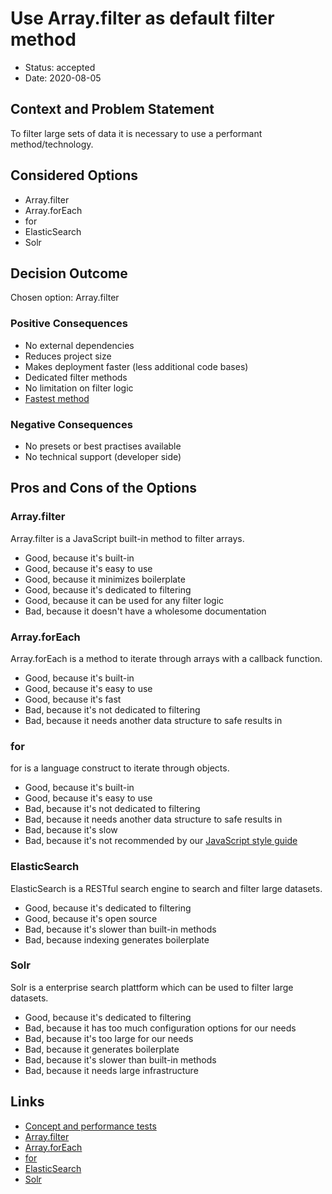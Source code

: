 # Use Array.filter as default filter method

* Status: accepted
* Date: 2020-08-05

## Context and Problem Statement

To filter large sets of data it is necessary to use a performant method/technology.

## Considered Options

* Array.filter
* Array.forEach
* for
* ElasticSearch
* Solr

## Decision Outcome

Chosen option: Array.filter

### Positive Consequences

* No external dependencies
* Reduces project size
* Makes deployment faster (less additional code bases) 
* Dedicated filter methods
* No limitation on filter logic
* [Fastest method](https://github.com/BenPag/cranach/wiki/Konzept-Filterung)

### Negative Consequences

* No presets or best practises available
* No technical support (developer side)

## Pros and Cons of the Options

### Array.filter

Array.filter is a JavaScript built-in method to filter arrays.

* Good, because it's built-in
* Good, because it's easy to use
* Good, because it minimizes boilerplate
* Good, because it's dedicated to filtering
* Good, because it can be used for any filter logic
* Bad, because it doesn't have a wholesome documentation

### Array.forEach

Array.forEach is a method to iterate through arrays with a callback function.

* Good, because it's built-in
* Good, because it's easy to use
* Good, because it's fast
* Bad, because it's not dedicated to filtering
* Bad, because it needs another data structure to safe results in

### for

for is a language construct to iterate through objects.

* Good, because it's built-in
* Good, because it's easy to use
* Bad, because it's not dedicated to filtering
* Bad, because it needs another data structure to safe results in
* Bad, because it's slow
* Bad, because it's not recommended by our [JavaScript style guide](https://github.com/airbnb/javascript#iterators--nope)

### ElasticSearch

ElasticSearch is a RESTful search engine to search and filter large datasets.

* Good, because it's dedicated to filtering
* Good, because it's open source
* Bad, because it's slower than built-in methods
* Bad, because indexing generates boilerplate

### Solr

Solr is a enterprise search plattform which can be used to filter large datasets.

* Good, because it's dedicated to filtering
* Bad, because it has too much configuration options for our needs
* Bad, because it's too large for our needs
* Bad, because it generates boilerplate
* Bad, because it's slower than built-in methods
* Bad, because it needs large infrastructure


## Links

* [Concept and performance tests](https://github.com/BenPag/cranach/wiki/Konzept-Filterung)
* [Array.filter](https://developer.mozilla.org/de/docs/Web/JavaScript/Reference/Global_Objects/Array/filter)
* [Array.forEach](https://developer.mozilla.org/de/docs/Web/JavaScript/Reference/Global_Objects/Array/foreach)
* [for](https://developer.mozilla.org/de/docs/Web/JavaScript/Reference/Statements/for)
* [ElasticSearch](https://www.elastic.co/de/elasticsearch/)
* [Solr](https://lucene.apache.org/solr/)
